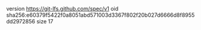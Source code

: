 version https://git-lfs.github.com/spec/v1
oid sha256:e60379f5422f0a8051abd571003d3367f802f20b027d6666d8f8955dd2972856
size 17
